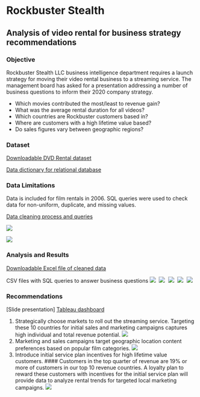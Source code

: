 # Rockbuster Stealth
## Analysis of video rental for business strategy recommendations
### **Objective**
Rockbuster Stealth LLC business intelligence department requires a launch strategy for moving their video rental business to a streaming service. The management board has asked for a presentation addressing a number of business questions to inform their 2020 company strategy.
- Which movies contributed the most/least to revenue gain?
- What was the average rental duration for all videos?
- Which countries are Rockbuster customers based in?
- Where are customers with a high lifetime value based?
- Do sales figures vary between geographic regions?
### **Dataset**
[Downloadable DVD Rental dataset](https://github.com/dsad8000/rockbuster_stealth/blob/main/dvdrental.zip)

[Data dictionary for relational database](https://github.com/dsad8000/rockbuster_stealth/blob/main/Data_Dictionary.pdf)
 
### **Data Limitations**
Data is included for film rentals in 2006. SQL queries were used to check data for non-uniform, duplicate, and missing values.

[Data cleaning process and queries](https://github.com/dsad8000/rockbuster_stealth/blob/main/Data_cleaning.pdf)

<kbd><img src=https://github.com/dsad8000/rockbuster_stealth/blob/main/Summary_customer_table.jpg><kbd>
 
<kbd><img src=https://github.com/dsad8000/rockbuster_stealth/blob/main/Summary_film_table.jpg><kbd>
 
### **Analysis and Results**
[Downloadable Excel file of cleaned data](https://github.com/dsad8000/rockbuster_stealth/blob/main/Cleaned_data.xlsx)

CSV files with SQL queries to answer business questions
<kbd><img src=https://github.com/dsad8000/rockbuster_stealth/blob/main/Analysis_2.jpg><kbd>
<kbd><img src=https://github.com/dsad8000/rockbuster_stealth/blob/main/Summary_film_table.jpg><kbd>
<kbd><img src=https://github.com/dsad8000/rockbuster_stealth/blob/main/Analysis_1.jpg><kbd>
<kbd><img src=https://github.com/dsad8000/rockbuster_stealth/blob/main/Analysis_3.jpg><kbd>
<kbd><img src=https://github.com/dsad8000/rockbuster_stealth/blob/main/Analysis_4.jpg><kbd>

### **Recommendations**
 
[Slide presentation]
[Tableau dashboard](https://public.tableau.com/app/profile/danielle.sadler6048/viz/RockbusterCustomersandRevenuebyLocation_16802791977730/Top10Countries?publish=yes)

1. Strategically choose markets to roll out the streaming service. Targeting these 10 countries for initial sales and marketing campaigns captures high individual and total revenue potential. 
<kbd><img src=https://github.com/dsad8000/rockbuster_stealth/blob/main/Recommendations_1.jpg><kbd>
2. Marketing and sales campaigns target geographic location content preferences based on popular film categories. 
<kbd><img src=https://github.com/dsad8000/rockbuster_stealth/blob/main/Recommendations_2.jpg><kbd>
3. Introduce initial service plan incentives for high lifetime value customers. #### Customers in the top quarter of revenue are 19% or more of customers in our top 10 revenue countries. A loyalty plan to reward these customers with incentives for the initial service plan will provide data to analyze rental trends for targeted local marketing campaigns.
<kbd><img src=https://github.com/dsad8000/rockbuster_stealth/blob/main/Recommendations_3.jpg>
 





